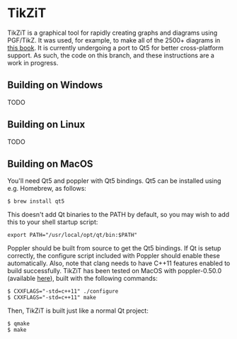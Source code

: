 
# TikZiT

TikZiT is a graphical tool for rapidly creating graphs and diagrams using PGF/TikZ. It was used, for example, to make all of the 2500+ diagrams in <a href="http://cambridge.org/pqp">this book</a>. It is currently undergoing a port to Qt5 for better cross-platform support. As such, the code on this branch, and these instructions are a work in progress.

## Building on Windows

TODO

## Building on Linux

TODO

## Building on MacOS

You'll need Qt5 and poppler with Qt5 bindings. Qt5 can be installed using e.g. Homebrew, as follows:

    $ brew install qt5

This doesn't add Qt binaries to the PATH by default, so you may wish to add this to your shell startup script:

    export PATH="/usr/local/opt/qt/bin:$PATH"

Poppler should be built from source to get the Qt5 bindings. If Qt is setup correctly, the configure script included with Poppler should enable these automatically. Also, note that clang needs to have C++11 features enabled to build successfully. TikZiT has been tested on MacOS with poppler-0.50.0 (available <a href="https://poppler.freedesktop.org/releases.html">here</a>), built with the following commands:

    $ CXXFLAGS="-std=c++11" ./configure
    $ CXXFLAGS="-std=c++11" make

Then, TikZiT is built just like a normal Qt project:

    $ qmake
    $ make
